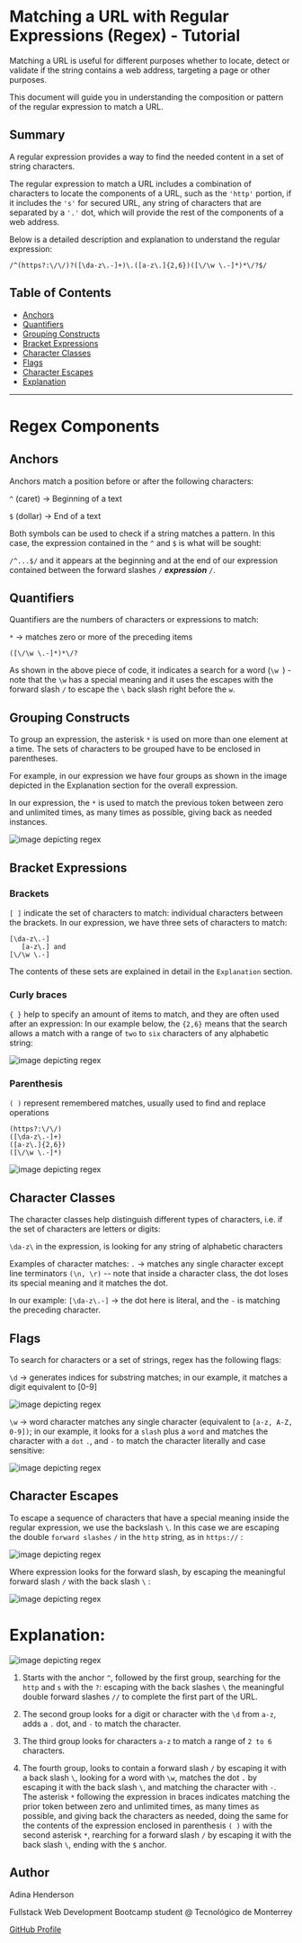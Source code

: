 # Matching a URL with Regular Expressions (Regex) - Tutorial

Matching a URL is useful for different purposes whether to locate, detect or validate if the string contains a web address, targeting a page or other purposes.

This document will guide you in understanding the composition or pattern of the regular expression to match a URL.


## Summary

A regular expression provides a way to find the needed content in a set of string characters.

The regular expression to match a URL includes a combination of characters to locate the components of a URL, such as the `'http'` portion, if it includes the `'s'` for secured URL, any string of characters that are separated by a `'.'` dot, which will provide the rest of the components of a web address. 

Below is a detailed description and explanation to understand the regular expression:

```
/^(https?:\/\/)?([\da-z\.-]+)\.([a-z\.]{2,6})([\/\w \.-]*)*\/?$/
```

## Table of Contents

- [Anchors](#anchors)
- [Quantifiers](#quantifiers)
- [Grouping Constructs](#grouping-constructs)
- [Bracket Expressions](#bracket-expressions)
- [Character Classes](#character-classes)
- [Flags](#flags)
- [Character Escapes](#character-escapes)
- [Explanation](#explanation)

_______________________________________

# Regex Components

## Anchors
Anchors match a position before or after the following characters:

`^` (caret)  -> Beginning of a text

`$` (dollar) -> End of a text

Both symbols can be used to check if a string matches a pattern.
In this case, the expression contained in the `^` and `$` is what will be sought:

`/^...$/`
and it appears at the beginning and at the end of our expression contained between the forward slashes `/` ___expression___ `/`.

## Quantifiers
Quantifiers are the numbers of characters or expressions to match:

`*` -> matches zero or more of the preceding items
```
([\/\w \.-]*)*\/?
```
As shown in the above piece of code, it indicates a search for a word (`\w `) - note that the `\w` has a special meaning and it uses the escapes with the forward slash `/` to escape the `\` back slash right before the `w`.

## Grouping Constructs

To group an expression, the asterisk `*` is used on more than one element at a time. The sets of characters to be grouped have to be enclosed in parentheses.

For example, in our expression we have four groups as shown in the image depicted in the Explanation section for the overall expression.

In our expression, the `*` is used to match the previous token between zero and unlimited times, as many times as possible, giving back as needed instances. 


![image depicting regex](./assets/images/asterisk.png)

## Bracket Expressions

### Brackets
`[ ]` indicate the set of characters to match: individual characters between the brackets. In our expression, we have three sets of characters to match:

```
[\da-z\.-] 
   [a-z\.] and
[\/\w \.-]
```
The contents of these sets are explained in detail in the `Explanation` section.

### Curly braces
`{ }` help to specify an amount of items to match, and they are often used after an expression:
In our example below, the `{2,6}` means that the search allows a match with a range of `two` to `six` characters of any alphabetic string:


![image depicting regex](./assets/images/2-6.png)

### Parenthesis
`( )` represent remembered matches, usually used to find and replace operations

```
(https?:\/\/)
([\da-z\.-]+)
([a-z\.]{2,6})
([\/\w \.-]*)
```


![image depicting regex](./assets/images/parenthesis.png)

## Character Classes

The character classes help distinguish different types of characters, i.e. if the set of characters are letters or digits:

`\da-z\` in the expression, is looking for any string of alphabetic characters

Examples of character matches:
`.` -> matches any single character except line terminators `(\n, \r)` -- note that inside a character class, the dot loses its special meaning and it matches the dot.

In our example:
`[\da-z\.-]` -> the dot here is literal, and the `-` is matching the preceding character.

## Flags
To search for characters or a set of strings, regex has the following flags:

`\d` -> generates indices for substring matches; in our example, it matches a digit equivalent to [0-9]

![image depicting regex](./assets/images/a-z.png)

`\w` -> word character matches any single character (equivalent to `[a-z, A-Z, 0-9])`; in our example, it looks for a `slash` plus a `word` and matches the character with a `dot`  `.`, and `-` to match the character literally and case sensitive:


![image depicting regex](./assets/images/word.png)


## Character Escapes

To escape a sequence of characters that have a special meaning inside the regular expression, we use the backslash `\`. In this case we are escaping the double `forward slashes` `/` in the `http` string, as in `https://` :


![image depicting regex](./assets/images/escapes.png)

Where expression looks for the forward slash, by escaping the meaningful forward slash `/` with the back slash `\` :


![image depicting regex](./assets/images/slash-search.png)


# Explanation:

![image depicting regex](./assets/images/explain-regex.png)

1. Starts with the anchor `^`, followed by the first group, searching for the `http` and `s` with the `?`: escaping with the back slashes `\` the meaningful double forward slashes  `//` to complete the first part of the URL.

2. The second group looks for a digit or character with the `\d` from `a-z`, adds a `.` dot, and `-` to match the character.

3. The third group looks for characters `a-z` to match a range of `2 to 6` characters.

4. The fourth group, looks to contain a forward slash `/` by escaping it with a back slash `\`, looking for a word with `\w`, matches the dot `.` by escaping it with the back slash `\`, and matching the character with `-`. The asterisk `*` following the expression in braces indicates matching the prior token between zero and unlimited times, as many times as possible, and giving back the characters as needed, doing the same for the contents of the expression enclosed in parenthesis `( )` with the second asterisk `*`, rearching for a forward slash `/` by escaping it with the back slash `\`, ending with the `$` anchor.









## Author

Adina Henderson

Fullstack Web Development Bootcamp student @ Tecnológico de Monterrey

[GitHub Profile](https://github.com/adina-hc)